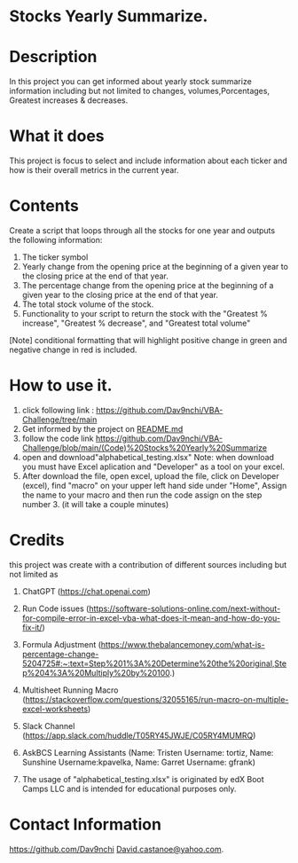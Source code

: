 # Stocks Yearly Summarize.

# Description 
In this project you can get informed about yearly stock summarize information including but not limited to changes, volumes,Porcentages, Greatest increases & decreases.

# What it does
This project is focus to select and include information about each ticker and how is their overall metrics in the current year.

# Contents
Create a script that loops through all the stocks for one year and outputs the following information:
1. The ticker symbol
2. Yearly change from the opening price at the beginning of a given year to the closing price at the end of that year.
3. The percentage change from the opening price at the beginning of a given year to the closing price at the end of that year.
4. The total stock volume of the stock.
5. Functionality to your script to return the stock with the "Greatest % increase", "Greatest % decrease", and "Greatest total volume"

[Note]
conditional formatting that will highlight positive change in green and negative change in red is included.

# How to use it.
1. click following link : https://github.com/Dav9nchi/VBA-Challenge/tree/main
2. Get informed by the project on [README.md](https://github.com/Dav9nchi/VBA-Challenge/blob/main/README.md)
3. follow the code link https://github.com/Dav9nchi/VBA-Challenge/blob/main/(Code)%20Stocks%20Yearly%20Summarize
4. open and download"alphabetical_testing.xlsx"
     Note: when download you must have Excel aplication and "Developer" as a tool on your excel.
5. After download the file, open excel, upload the file, click on Developer (excel), find "macro" on your upper left hand side under "Home", Assign the name to your macro and then run the code assign on the step number 3. (it will take a couple minutes)

# Credits
this project was create with a contribution of different sources including but not limited as 
1. ChatGPT (https://chat.openai.com)
   
2. Run Code issues (https://software-solutions-online.com/next-without-for-compile-error-in-excel-vba-what-does-it-mean-and-how-do-you-fix-it/)
   
3. Formula Adjustment (https://www.thebalancemoney.com/what-is-percentage-change-5204725#:~:text=Step%201%3A%20Determine%20the%20original,Step%204%3A%20Multiply%20by%20100.)

4. Multisheet Running Macro (https://stackoverflow.com/questions/32055165/run-macro-on-multiple-excel-worksheets)

5. Slack Channel (https://app.slack.com/huddle/T05RY45JWJE/C05RY4MUMRQ)

6. AskBCS Learning Assistants (Name: Tristen Username: tortiz, Name: Sunshine Username:kpavelka, Name: Garret Username: gfrank)

7. The usage of "alphabetical_testing.xlsx" is originated by edX Boot Camps LLC and is intended for educational purposes only.

# Contact Information
https://github.com/Dav9nchi
David.castanoe@yahoo.com.
